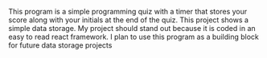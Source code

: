 This program is a simple programming quiz with a timer that stores your score along with your initials at the end of the quiz. This project shows a simple data storage. My project should stand out because it is coded in an easy to read react framework. I plan to use this program as a building block for future data storage projects
